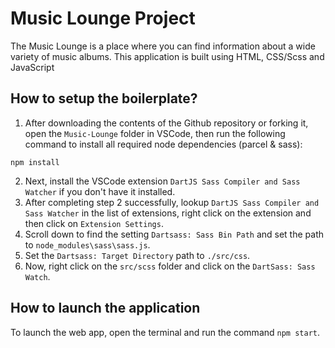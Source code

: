 # Music Lounge Project

The Music Lounge is a place where you can find information about a wide variety of music albums. This application is built using HTML, CSS/Scss and JavaScript

## How to setup the boilerplate?

1. After downloading the contents of the Github repository or forking it, open the `Music-Lounge` folder in VSCode, then run the following command to install all required node dependencies (parcel & sass):

```npm
npm install
```

2. Next, install the VSCode extension `DartJS Sass Compiler and Sass Watcher` if you don't have it installed.
3. After completing step 2 successfully, lookup `DartJS Sass Compiler and Sass Watcher` in the list of extensions, right click on the extension and then click on `Extension Settings`.
4. Scroll down to find the setting `Dartsass: Sass Bin Path` and set the path to `node_modules\sass\sass.js`.
5. Set the `Dartsass: Target Directory` path to `./src/css`.
6. Now, right click on the `src/scss` folder and click on the `DartSass: Sass Watch`.

## How to launch the application

To launch the web app, open the terminal and run the command `npm start`.
